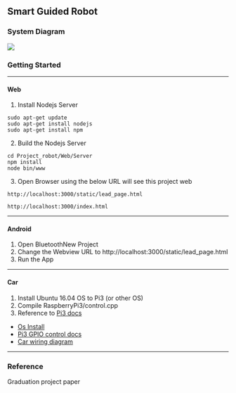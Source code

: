 ## Smart Guided Robot


### System Diagram
![](https://i.imgur.com/3rzwl8Q.png)

### Getting Started
---
#### Web
1. Install Nodejs Server
```
sudo apt-get update
sudo apt-get install nodejs
sudo apt-get install npm
```
2. Build the Nodejs Server
```
cd Project_robot/Web/Server
npm install
node bin/www
```
3. Open Browser
using the below URL will see this project web 
```
http://localhost:3000/static/lead_page.html
```
```
http://localhost:3000/index.html
```
---
#### Android
1. Open BluetoothNew Project
2. Change the Webview URL to http://localhost:3000/static/lead_page.html
3. Run the App
---
#### Car
1. Install Ubuntu 16.04 OS to Pi3 (or other OS)
2. Compile RaspberryPi3/control.cpp
3. Reference to [Pi3 docs](https://github.com/ekeroc/Project_robot/tree/master/RaspberryPi3/docs)
* [Os Install](https://github.com/ekeroc/Project_robot/blob/master/RaspberryPi3/docs/Raspberry-Pi-Environment-Setup-v1.1.docx)
* [Pi3 GPIO control docs](https://github.com/ekeroc/Project_robot/blob/master/RaspberryPi3/docs/Raspberry%20Pi%203%20Setup%20for%20GPIO.docx)
* [Car wiring diagram](https://github.com/ekeroc/Project_robot/blob/master/RaspberryPi3/docs/%E7%B7%9A%E8%B7%AF%E5%9C%96.png)
---
### Reference
Graduation project paper